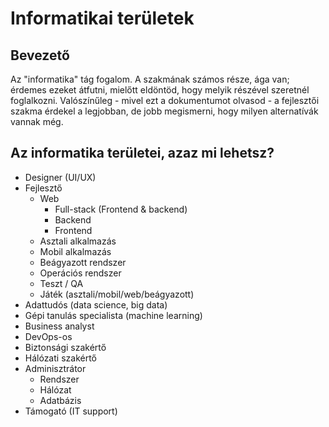 # Informatikai területek

## Bevezető
Az "informatika" tág fogalom. A szakmának számos része, ága van;
érdemes ezeket átfutni, mielőtt eldöntöd, hogy melyik részével szeretnél foglalkozni.
Valószínűleg - mivel ezt a dokumentumot olvasod - a fejlesztői szakma érdekel a legjobban, de jobb megismerni, hogy milyen alternatívák vannak még.

## Az informatika területei, azaz mi lehetsz?
- Designer (UI/UX)
- Fejlesztő
  - Web
    - Full-stack (Frontend & backend)
    - Backend
    - Frontend
  - Asztali alkalmazás
  - Mobil alkalmazás
  - Beágyazott rendszer
  - Operációs rendszer
  - Teszt / QA
  - Játék (asztali/mobil/web/beágyazott)
- Adattudós (data science, big data)
- Gépi tanulás specialista (machine learning)
- Business analyst
- DevOps-os
- Biztonsági szakértő
- Hálózati szakértő
- Adminisztrátor
  - Rendszer
  - Hálózat
  - Adatbázis
- Támogató (IT support)
